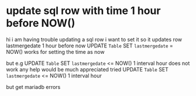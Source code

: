 
# update sql row with time 1 hour before NOW()

hi i am having trouble updating a sql row
i want to set it so it updates row lastmergedate 1 hour before now
UPDATE `Table` SET `lastmergedate` = NOW() works for setting the time as now

but e.g UPDATE `Table` SET `lastmergedate` <= NOW() 1 interval hour does not work
any help would be much appreciated
tried
UPDATE `Table` SET `lastmergedate` <= NOW() 1 interval hour

but get mariadb errors

        